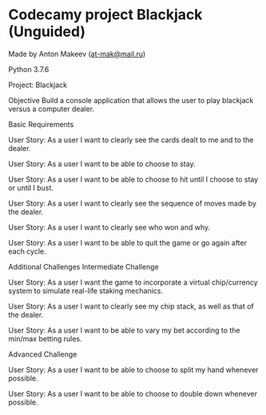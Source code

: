 # Codecamy project Blackjack (Unguided)
Made by Anton Makeev (at-mak@mail.ru)

Python 3.7.6


Project: Blackjack

Objective
Build a console application that allows the user to play blackjack versus a computer dealer.

Basic Requirements

User Story: As a user I want to clearly see the cards dealt to me and to the dealer.

User Story: As a user I want to be able to choose to stay.

User Story: As a user I want to be able to choose to hit until I choose to stay or until I bust.

User Story: As a user I want to clearly see the sequence of moves made by the dealer.

User Story: As a user I want to clearly see who won and why.

User Story: As a user I want to be able to quit the game or go again after each cycle.

Additional Challenges
Intermediate Challenge

User Story: As a user I want the game to incorporate a virtual chip/currency system to simulate real-life staking mechanics.

User Story: As a user I want to clearly see my chip stack, as well as that of the dealer.

User Story: As a user I want to be able to vary my bet according to the min/max betting rules.

Advanced Challenge

User Story: As a user I want to be able to choose to split my hand whenever possible.

User Story: As a user I want to be able to choose to double down whenever possible.